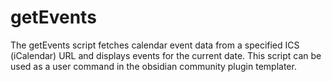 # getEvents
The getEvents script fetches calendar event data from a specified ICS (iCalendar) URL and displays events for the current date. This script can be used as a user command in the obsidian community plugin templater. 
